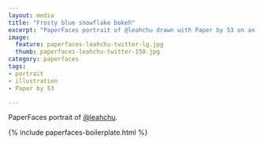 ```yaml
---
layout: media
title: "Frosty blue snowflake bokeh"
excerpt: "PaperFaces portrait of @leahchu drawn with Paper by 53 on an iPad."
image: 
  feature: paperfaces-leahchu-twitter-lg.jpg
  thumb: paperfaces-leahchu-twitter-150.jpg
category: paperfaces
tags: 
- portrait
- illustration
- Paper by 53

---
```


PaperFaces portrait of [@leahchu](http://twitter.com/leahchu).

{% include paperfaces-boilerplate.html %}
